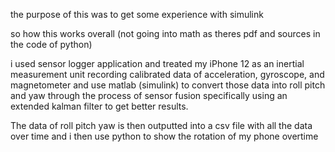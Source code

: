 the purpose of this was to get some experience with simulink

so how this works overall (not going into math as theres pdf and sources in the code of python)

i used sensor logger application and treated my iPhone 12 as an inertial measurement unit recording calibrated data of acceleration, gyroscope, and magnetometer and use matlab (simulink) to
convert those data into roll pitch and yaw through the process of sensor fusion specifically using an extended kalman filter to get better results.

The data of roll pitch yaw is then outputted into a csv file with all the data over time and i then use python to show the rotation of my phone overtime
